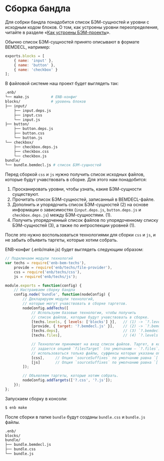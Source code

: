 Сборка бандла
=============

Для собрки бандла понадобится список БЭМ-сущностей и уровни с исходным кодом блоков. О том, как устроены уровни переопределения, читайте в разделе «[Как устроены БЭМ-проекты](bem-project.md)».

Обычно список БЭМ-сущностей принято описывают в формате BEMDECL, например:

```js
exports.blocks = [
    { name: 'input' },
    { name: 'button' },
    { name: 'checkbox' }
];
```

В файловой системе наш проект будет выглядеть так:

```sh
.enb/
└── make.js          # ENB-конфиг
blocks/              # уровень блоков
├── input/
    ├── input.deps.js
    ├── input.css
    └── input.js
├── button/
    ├── button.deps.js
    ├── button.css
    └── button.js
└── checkbox/
    ├── checkbox.deps.js
    ├── checkbox.css
    └── checkbox.js
bundle/
└── bundle.bemdecl.js # список БЭМ-сущностей
```

Перед сборкой `css` и `js` нужно получить список исходных файлов, которые будут учавствовать в сборке.
Для этого нам понадобится:

1. Просканировать уровни, чтобы узнать, какие БЭМ-сущности существуют.
2. Прочитать список БЭМ-сущностей, записанный в BEMDECL-файле.
3. Дополнить и упорядочить список БЭМ-сущностей (2) на основе информации о зависимостях (`input.deps.js`, `button.deps.js` и `checkbox.deps.js`) между БЭМ-сущностями. (1).
4. Получить упорядоченный список файлов по упорядоченному списку БЭМ-сущностей (3), а также по интроспекции уровней (1).

После это нужно воспользоваться технологиями для сборки `css` и `js`, и не забыть объявить таргеты, которые хотим собрать.

ENB-конфиг (.enb/make.js) будет выглядеть следующим образом:

```js
// Подключаем модули технологий
var techs = require('enb-bem-techs'),
    provide = require('enb/techs/file-provider'),
    css = require('enb/techs/css'),
    js = require('enb/techs/js');

module.exports = function(config) {
    // Настраиваем сборку бандла
    config.node('bundle', function(nodeConfig) {
        // Декларируем модули технологий,
        // которые могут учавствовать в сборке таргетов.
        nodeConfig.addTechs([
            // Используем базовые технологии, чтобы получить
            // список файлов, которые будут учавствовать в сборке.
            [techs.levels, { levels: ['blocks'] }],   // (1) -> `?.levels`
            [provide, { target: '?.bemdecl.js' }],    // (2) -> `?.bemdecl.js`
            [techs.deps],                             // (3) `?.bemdecl.js` -> `?.deps.js`
            [techs.files],                            // (4) `?.levels` + `?.deps.js` -> `?.files`

            // Технологии принимают на вход список файлов. Таргет, в котором хранится список файлов,
            // задается опцией `filesTarget` (по умолчанию — `?.files`). Для сборки будут
            // использоваться только файлы, суффиксы которых указаны опцией `sourceSuffixes`.
            [css],     // Опция `sourceSuffixes` по умолчанию равна `['css']`
            [js]       // Опция `sourceSuffixes` по умолчанию равна `['js']`
        ]);

        // Объявляем таргеты, которые хотим собрать.
        nodeConfig.addTargets(['?.css', '?.js']);
    });
};
```

Запускаем сборку в консоли:

```sh
$ enb make
```

После сборки в папке `bundle` будут созданы `bundle.css` и `bundle.js` файлы.

```sh
.enb/
blocks/
bundle/
├── bundle.bemdecl.js
├── bundle.css
└── bundle.js
```

